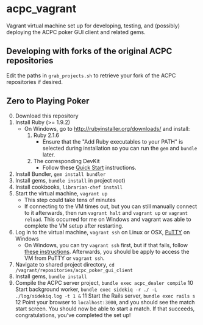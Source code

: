 # acpc_vagrant
Vagrant virtual machine set up for developing, testing, and (possibly) deploying the ACPC poker GUI client and related gems.

## Developing with forks of the original ACPC repositories
Edit the paths in `grab_projects.sh` to retrieve your fork of the ACPC repositories if desired.

## Zero to Playing Poker

0. Download this repository
1. Install Ruby (>= 1.9.2)
    - On Windows, go to <http://rubyinstaller.org/downloads/> and install:
        1. Ruby 2.1.6
            - Ensure that the "Add Ruby executables to your PATH" is selected during installation so you can run the `gem` and `bundle` later.
        2. The corresponding DevKit
            - Follow these [Quick Start](https://github.com/oneclick/rubyinstaller/wiki/Development-Kit#quick-start) instructions.
2. Install Bundler, `gem install bundler`
3. Install gems, `bundle install` in project root)
4. Install cookbooks, `librarian-chef install`
5. Start the virtual machine, `vagrant up`
    - This step could take tens of minutes
    - If connecting to the VM times out, but you can still manually connect to it afterwards, then run `vagrant halt` and `vagrant up` or `vagrant reload`. This occurred for me on Windows and vagrant was able to complete the VM setup after restarting.
6. Log in to the virtual machine, `vagrant ssh` on Linux or OSX, [PuTTY](http://www.chiark.greenend.org.uk/~sgtatham/putty/) on Windows
    - On Windows, you can try `vagrant ssh` first, but if that fails, follow [these instructions](https://github.com/Varying-Vagrant-Vagrants/VVV/wiki/Connect-to-Your-Vagrant-Virtual-Machine-with-PuTTY). Afterwards, you should be apply to access the VM from PuTTY or `vagrant ssh`.
7. Navigate to shared project directory, `cd /vagrant/repositories/acpc_poker_gui_client`
8. Install gems, `bundle install`
9. Compile the ACPC server project, `bundle exec acpc_dealer compile`
10 Start background worker, `bundle exec sidekiq -r ./ -L ./log/sidekiq.log -t 1 &`
11 Start the Rails server, `bundle exec rails s`
12 Point your browser to `localhost:3000`, and you should see the match start screen. You should now be able to start a match. If that succeeds, congratulations, you've completed the set up!
